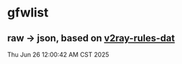 # gfwlist
## raw -> json, based on [v2ray-rules-dat](https://github.com/Loyalsoldier/v2ray-rules-dat)
Thu Jun 26 12:00:42 AM CST 2025

